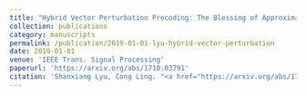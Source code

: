 ```yaml
---
title: "Hybrid Vector Perturbation Precoding: The Blessing of Approximate Message Passing"
collection: publications
category: manuscripts
permalink: /publication/2019-01-01-lyu-hybrid-vector-perturbation
date: 2019-01-01
venue: 'IEEE Trans. Signal Processing'
paperurl: 'https://arxiv.org/abs/1710.03791'
citation: 'Shanxiang Lyu, Cong Ling. "<a href="https://arxiv.org/abs/1710.03791">Hybrid Vector Perturbation Precoding: The Blessing of Approximate Message Passing</a>", <i>IEEE Trans. Signal Processing</i>, vol. 67, pp. 178-193, Jan. 2019.'
---
```


